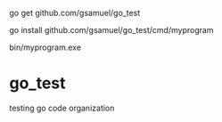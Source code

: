 go get github.com/gsamuel/go_test

go install github.com/gsamuel/go_test/cmd/myprogram

bin/myprogram.exe


# go_test
testing go code organization

